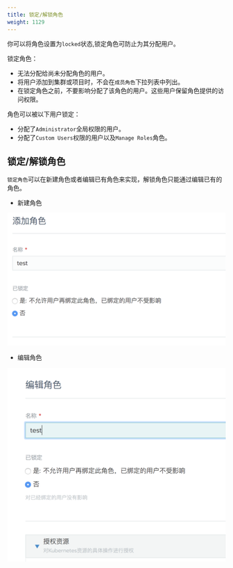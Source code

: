 ```yaml
---
title: 锁定/解锁角色
weight: 1129
---
```


你可以将角色设置为`locked`状态,锁定角色可防止为其分配用户。

锁定角色：

- 无法分配给尚未分配角色的用户。
- 将用户添加到集群或项目时，不会在`成员角色`下拉列表中列出。
- 在锁定角色之前，不要影响分配了该角色的用户。这些用户保留角色提供的访问权限。

角色可以被以下用户锁定：

- 分配了`Administrator`全局权限的用户。
- 分配了`Custom Users`权限的用户以及`Manage Roles`角色。

## 锁定/解锁角色

`锁定角色`可以在新建角色或者编辑已有角色来实现，解锁角色只能通过编辑已有的角色。

- 新建角色

![image-20180820181623710](_index.assets/image-20180820181623710.png)

- 编辑角色

![image-20180820181829410](_index.assets/image-20180820181829410.png)